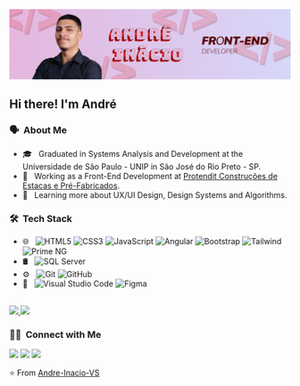 <img src="https://raw.githubusercontent.com/Andre-Inacio-VS/Andre-Inacio-VS/main/assets/banner.png">

<h2> Hi there! I'm André</h2>

<h3> 🗣 &nbsp;About Me </h3>

- 🎓 &nbsp; Graduated in Systems Analysis and Development at the Universidade de São Paulo - UNIP in São José do Rio Preto - SP.
- 💼 &nbsp; Working as a Front-End Development at [Protendit Construções de Estacas e Pré-Fabricados]([https://www.google.com/url?sa=t&rct=j&q=&esrc=s&source=web&cd=&cad=rja&uact=8&ved=2ahUKEwisnY63oISIAxU4r5UCHXA9OXAQFnoECDkQAQ&url=https%3A%2F%2Fbr.linkedin.com%2Fcompany%2Fprotenditprefabricado&usg=AOvVaw2w3taKQn13OIZhAa6W3sW1&opi=89978449](https://br.linkedin.com/company/protenditprefabricado)).
- 🌱 &nbsp; Learning more about UX/UI Design, Design Systems and Algorithms.

<h3> 🛠 &nbsp;Tech Stack</h3>

- 🌐 &nbsp;
  ![HTML5](https://img.shields.io/badge/HTML-333333?style=for-the-badge&logo=HTML5&logoColor=E34F26)
  ![CSS3](https://img.shields.io/badge/CSS-333333?&style=for-the-badge&logo=css3&logoColor=1572B6)
  ![JavaScript](https://img.shields.io/badge/-JavaScript-333333?style=for-the-badge&logo=javascript)
  ![Angular](https://img.shields.io/badge/Angular-DD0031?style=for-the-badge&logo=angular&logoColor=white)
  ![Bootstrap](https://img.shields.io/badge/-Bootstrap-333333?style=for-the-badge&logo=bootstrap&logoColor=563D7C)
  ![Tailwind](https://img.shields.io/badge/-Tailwind-0b1120?style=for-the-badge&logo=tailwindcss)
  ![Prime NG](https://img.shields.io/badge/-Prime%20NG-DD0031?style=for-the-badge&logo=primeng)
- 🛢 &nbsp;
  ![SQL Server](https://img.shields.io/badge/Microsoft_SQL_Server-CC2927?style=for-the-badge&logo=microsoft-sql-server&logoColor=white)
- ⚙️ &nbsp;
  ![Git](https://img.shields.io/badge/-Git-333333?style=for-the-badge&logo=git)
  ![GitHub](https://img.shields.io/badge/-GitHub-333333?style=for-the-badge&logo=github)
- 🔧 &nbsp;
  ![Visual Studio Code](https://img.shields.io/badge/Visual_Studio_Code-0078D4?style=for-the-badge&logo=visual%20studio%20code&logoColor=white)
  ![Figma](https://img.shields.io/badge/Figma-F24E1E?style=for-the-badge&logo=figma&logoColor=white)

<br/>

<a href="https://github.com/Andre-Inacio-VS">
  <img height="180em" src="https://github-readme-stats.vercel.app/api?username=Andre-Inacio-VS&theme=transparent&show_icons=true" />
  <img height="180em" src="https://github-readme-stats.vercel.app/api/top-langs/?username=Andre-Inacio-VS&theme=transparent&layout=compact" />
</a>

<br/>

<h3> 🤝🏻 &nbsp;Connect with Me </h3>

<a href="https://instagram.com/andreinacio.10" target="_blank"><img src="https://img.shields.io/badge/-Instagram-%23E4405F?style=for-the-badge&logo=instagram&logoColor=white" target="_blank"></a> 
<a href = "mailto:andreinaciovs@gmail.com"><img src="https://img.shields.io/badge/-Gmail-%23333?style=for-the-badge&logo=gmail&logoColor=white" target="_blank"></a>
<a href="https://www.linkedin.com/in/andr%C3%A9-in%C3%A1cio-ven%C3%A2ncio-silva-133b5b23b/" target="_blank"><img src="https://img.shields.io/badge/-LinkedIn-%230077B5?style=for-the-badge&logo=linkedin&logoColor=white" target="_blank"></a>

⭐️ From [Andre-Inacio-VS](https://github.com/Andre-Inacio-VS)
